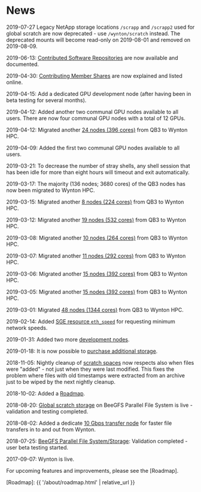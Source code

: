 # News

2019-07-27 Legacy NetApp storage locations `/scrapp` and `/scrapp2` used for global scratch are now deprecated - use `/wynton/scratch` instead.  The deprecated mounts will become read-only on 2019-08-01 and removed on 2019-08-09.

2019-06-13: <a href="{{ '/software/software-repositories.html' | relative_url }}">Contributed Software Repositories</a> are now available and documented.<br/>

2019-04-30: <a href="{{ '/about/shares.html' | relative_url }}">Contributing Member Shares</a> are now explained and listed online.<br/>

2019-04-15: Add a dedicated GPU development node (after having been in beta testing for several months).<br/>

2019-04-12: Added another two communal GPU nodes available to all users.  There are now four communal GPU nodes with a total of 12 GPUs.<br/>

2019-04-12: Migrated another <a href="{{ '/about/specs.html' | relative_url }}">24 nodes (396 cores)</a> from QB3 to Wynton HPC.<br/>

2019-04-09: Added the first two communal GPU nodes available to all users.<br/>

2019-03-21: To decrease the number of stray shells, any shell session that has been idle for more than eight hours will timeout and exit automatically.<br/>

2019-03-17: The majority (136 nodes; 3680 cores) of the QB3 nodes has now been migrated to Wynton HPC.<br/>

2019-03-15: Migrated another <a href="{{ '/about/specs.html' | relative_url }}">8 nodes (224 cores)</a> from QB3 to Wynton HPC.<br/>

2019-03-12: Migrated another <a href="{{ '/about/specs.html' | relative_url }}">19 nodes (532 cores)</a> from QB3 to Wynton HPC.<br/>

2019-03-08: Migrated another <a href="{{ '/about/specs.html' | relative_url }}">10 nodes (264 cores)</a> from QB3 to Wynton HPC.<br/>

2019-03-07: Migrated another <a href="{{ '/about/specs.html' | relative_url }}">11 nodes (292 cores)</a> from QB3 to Wynton HPC.<br/>

2019-03-06: Migrated another <a href="{{ '/about/specs.html' | relative_url }}">15 nodes (392 cores)</a> from QB3 to Wynton HPC.<br/>

2019-03-05: Migrated another <a href="{{ '/about/specs.html' | relative_url }}">15 nodes (392 cores)</a> from QB3 to Wynton HPC.<br/>

2019-03-01: Migrated <a href="{{ '/about/specs.html' | relative_url }}">48 nodes (1344 cores)</a> from QB3 to Wynton HPC.<br/>

2019-02-14: Added <a href="{{ '/scheduler/submit-jobs.html' | relative_url }}">SGE resource `eth_speed`</a> for requesting minimum network speeds.<br/>

2019-01-31: Added two more <a href="{{ '/about/specs.html' | relative_url }}">development nodes</a>.<br/>

2019-01-18: It is now possible to <a href="{{ '/about/pricing-storage.html' | relative_url }}">purchase additional storage</a>.<br/>

2018-11-05: Nightly cleanup of <a href="{{ '/about/specs.html#scratch-storage' | relative_url }}">scratch spaces</a> now respects also when files were "added" - not just when they were last modified.  This fixes the problem where files with old timestamps were extracted from an archive just to be wiped by the next nightly cleanup.<br/>

2018-10-02: Added a <a href="{{ '/about/roadmap.html' | relative_url }}">Roadmap</a>.<br/>

2018-08-20: <a href="{{ '/about/specs.html#scratch-storage' | relative_url }}">Global scratch storage</a> on BeeGFS Parallel File System is live - validation and testing completed.<br/>

2018-08-02: Added a dedicate <a href="{{ '/about/specs.html#data-transfer-nodes' | relative_url }}">10 Gbps transfer node</a> for faster file transfers in to and out from Wynton.<br/>

2018-07-25: <a href="{{ '/about/specs.html#scratch-storage' | relative_url }}">BeeGFS Parallel File System/Storage</a>: Validation completed - user beta testing started.<br/>

2017-09-07: Wynton is live.


For upcoming features and improvements, please see the [Roadmap].


[Roadmap]: {{ '/about/roadmap.html' | relative_url }}
